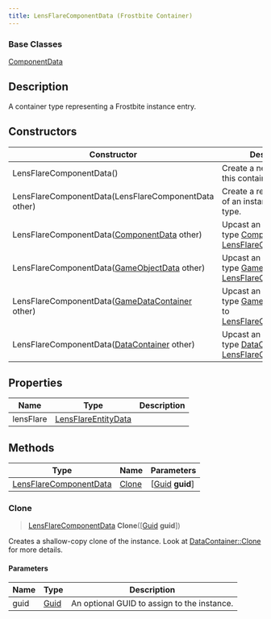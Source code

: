 ```yaml
---
title: LensFlareComponentData (Frostbite Container)
---
```

### Base Classes

[ComponentData](ComponentData)

## Description

A container type representing a Frostbite instance entry.

## Constructors

| Constructor                                                                       | Description                                                                                                                         |
| --------------------------------------------------------------------------------- | ----------------------------------------------------------------------------------------------------------------------------------- |
| LensFlareComponentData()                                                          | Create a new instance of this container type.                                                                                       |
| LensFlareComponentData(LensFlareComponentData other)                              | Create a reference copy of an instance of the same type.                                                                            |
| LensFlareComponentData([ComponentData](ComponentData) other)                      | Upcast an instance of type [ComponentData](ComponentData) to [LensFlareComponentData](LensFlareComponentData).                      |
| LensFlareComponentData([GameObjectData](GameObjectData) other)                    | Upcast an instance of type [GameObjectData](GameObjectData) to [LensFlareComponentData](LensFlareComponentData).                    |
| LensFlareComponentData([GameDataContainer](GameDataContainer) other)              | Upcast an instance of type [GameDataContainer](GameDataContainer) to [LensFlareComponentData](LensFlareComponentData).              |
| LensFlareComponentData([DataContainer](/vext/ref/cls/shr/datacontainer) other) | Upcast an instance of type [DataContainer](/vext/ref/cls/shr/datacontainer) to [LensFlareComponentData](LensFlareComponentData). |

## Properties

| Name      | Type                                       | Description |
| --------- | ------------------------------------------ | ----------- |
| lensFlare | [LensFlareEntityData](LensFlareEntityData) |             |

## Methods

| Type                                             | Name            | Parameters                                     |
| ------------------------------------------------ | --------------- | ---------------------------------------------- |
| [LensFlareComponentData](LensFlareComponentData) | [Clone](#clone) | \[[Guid](/vext/ref/cls/shr/guid) **guid**\] |

### Clone

> [LensFlareComponentData](LensFlareComponentData) **Clone**(\[[Guid](/vext/ref/cls/shr/guid) **guid**\])

Creates a shallow-copy clone of the instance. Look at [DataContainer::Clone](/vext/ref/cls/shr/datacontainer#clone) for more details.

#### Parameters

| Name | Type         | Description                                 |
| ---- | ------------ | ------------------------------------------- |
| guid | [Guid](Guid) | An optional GUID to assign to the instance. |
